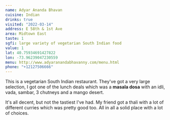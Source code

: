 ```yaml
---
name: Adyar Ananda Bhavan
cuisine: Indian
drinks: true
visited: "2022-03-14"
address: E 58th & 1st Ave
area: Midtown East
taste: 1
sgfi: large variety of vegetarian South Indian food
value: 1
lat: 40.75934691427822
lon: -73.96239047230559
menu: http://www.adyaranandabhavanny.com/menu.html
phone: "+12127506666"
---
```


This is a vegetarian South Indian restaurant. They've got a very large selection, I got one of the lunch deals which was a **masala dosa** with an idli, vada, sambar, 3 chutneys and a mango desert.


It's all decent, but not the tastiest I've had. My friend got a thali with a lot of different curries which was pretty good too. All in all a solid place with a lot of choices.
